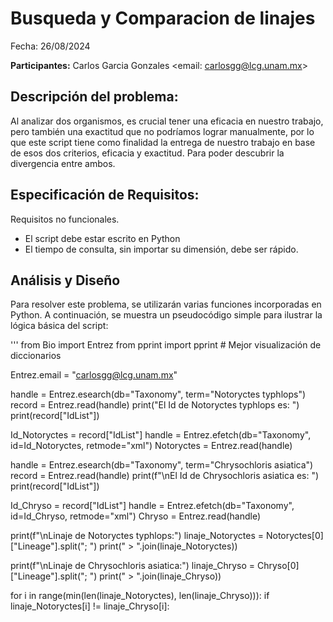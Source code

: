 # Busqueda y Comparacion de linajes

Fecha: 26/08/2024

**Participantes:** Carlos Garcia Gonzales  <email: carlosgg@lcg.unam.mx>


## Descripción del problema: 
Al analizar dos organismos, es crucial tener una eficacia en nuestro trabajo, pero también una exactitud que no podríamos lograr manualmente, por lo que este script tiene como finalidad la entrega de nuestro trabajo en base de esos dos criterios, eficacia y exactitud. Para poder descubrir la divergencia entre ambos.

## Especificación de Requisitos: 

Requisitos no funcionales. 

- El script debe estar escrito en Python
- El tiempo de consulta, sin importar su dimensión, debe ser rápido.

## Análisis y Diseño

Para resolver este problema, se utilizarán varias funciones incorporadas en Python. A continuación, se muestra un pseudocódigo simple para ilustrar la lógica básica del script:

'''
from Bio import Entrez
from pprint import pprint  # Mejor visualización de diccionarios

Entrez.email = "carlosgg@lcg.unam.mx"

handle = Entrez.esearch(db="Taxonomy", term="Notoryctes typhlops")
record = Entrez.read(handle)
print("El Id de Notoryctes typhlops es: ")
print(record["IdList"])

Id_Notoryctes = record["IdList"]
handle = Entrez.efetch(db="Taxonomy", id=Id_Notoryctes, retmode="xml")
Notoryctes = Entrez.read(handle)

handle = Entrez.esearch(db="Taxonomy", term="Chrysochloris asiatica")
record = Entrez.read(handle)
print(f"\nEl Id de Chrysochloris asiatica es: ")
print(record["IdList"])

Id_Chryso = record["IdList"]
handle = Entrez.efetch(db="Taxonomy", id=Id_Chryso, retmode="xml")
Chryso = Entrez.read(handle)

print(f"\nLinaje de Notoryctes typhlops:")
linaje_Notoryctes = Notoryctes[0]["Lineage"].split("; ")
print(" > ".join(linaje_Notoryctes))

print(f"\nLinaje de Chrysochloris asiatica:")
linaje_Chryso = Chryso[0]["Lineage"].split("; ")
print(" > ".join(linaje_Chryso))

for i in range(min(len(linaje_Notoryctes), len(linaje_Chryso))):
    if linaje_Notoryctes[i] != linaje_Chryso[i]:
